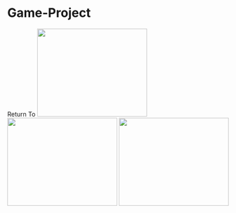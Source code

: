 # Game-Project
Return To
<img src ="https://github.com/hnguy5947/Return-To-/blob/master/capture%201.JPG" width = "250" height = "200">
<img src ="https://github.com/hnguy5947/Return-To-/blob/master/Capture%202.JPG" width = "250" height = "200">
<img src ="https://github.com/hnguy5947/Return-To-/blob/master/Capture%203.JPG" width = "250" height = "200">
